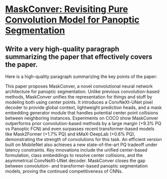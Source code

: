 # [MaskConver: Revisiting Pure Convolution Model for Panoptic Segmentation](https://arxiv.org/abs/2312.06052)

## Write a very high-quality paragraph summarizing the paper that effectively covers the paper.

 Here is a high-quality paragraph summarizing the key points of the paper:

This paper proposes MaskConver, a novel convolutional neural network architecture for panoptic segmentation. Unlike previous convolution-based methods, MaskConver unifies the representation for things and stuff by modeling both using center points. It introduces a ConvNeXt-UNet pixel decoder to provide global context, lightweight prediction heads, and a mask embedding generator module that handles potential center point collisions between neighboring instances. Experiments on COCO show MaskConver outperforms prior convolution-based methods by a large margin (+9.3% PQ vs Panoptic FCN) and even surpasses recent transformer-based models like Mask2Former (+1.7% PQ) and kMaX-DeepLab (+0.6% PQ), demonstrating the strength of convolutions for this task. An efficient version built on MobileNet also achieves a new state-of-the-art PQ tradeoff under latency constraints. Key innovations include the unified center-based formulation, class embeddings to resolve center collisions, and the asymmetrical ConvNeXt-UNet decoder. MaskConver closes the gap between convolution- and transformer-based panoptic segmentation models, proving the continued competitiveness of CNNs.
